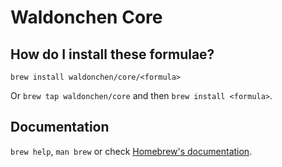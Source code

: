 # Waldonchen Core

## How do I install these formulae?

`brew install waldonchen/core/<formula>`

Or `brew tap waldonchen/core` and then `brew install <formula>`.

## Documentation

`brew help`, `man brew` or check [Homebrew's documentation](https://docs.brew.sh).
